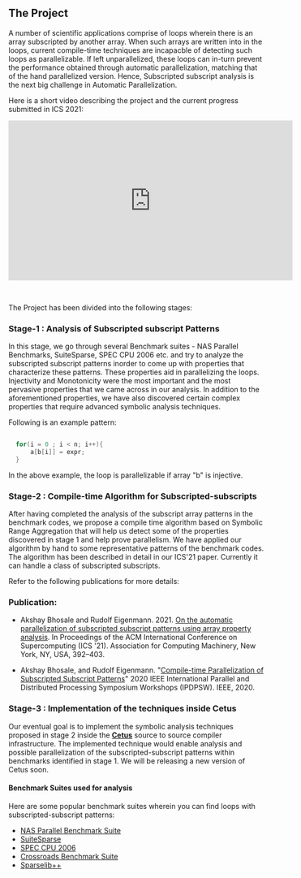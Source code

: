 

## The Project

A number of scientific applications comprise of loops wherein there is an array subscripted by another array. When such arrays are written into in the loops, current compile-time techniques are incapacble of detecting such loops as parallelizable. If left unparallelized, these loops can in-turn prevent the performance obtained through automatic parallelization, matching that of the hand parallelized version. Hence, Subscripted subscript analysis is the next big challenge in Automatic Parallelization. 

Here is a short video describing the project and the current progress submitted in ICS 2021:

<html>
<body>

<iframe width="560" height="315" src="https://www.youtube.com/watch?v=eG6lrRdyNtM&t=15s&ab_channel=Akshay" frameborder="0" allow="accelerometer; autoplay; encrypted-media; gyroscope; picture-in-picture" allowfullscreen></iframe>

</body>
</html>
<p>&nbsp;</p>


The Project has been divided into the following stages:

### Stage-1 : Analysis of Subscripted subscript Patterns

In this stage, we go through several Benchmark suites - NAS Parallel Benchmarks, SuiteSparse, SPEC CPU 2006 etc. and try to analyze the subscripted subscript patterns inorder to come up with properties that characterize these patterns. These properties aid in parallelizing the loops. Injectivity and Monotonicity were the most important and the most pervasive properties that we came across in our analysis. In addition to the aforementioned properties, we have also discovered certain complex properties that require advanced symbolic analysis techniques.

Following is an example pattern:

```C

  for(i = 0 ; i < n; i++){
      a[b[i]] = expr;
  }

```
In the above example, the loop is parallelizable if array "b" is injective.

### Stage-2 : Compile-time Algorithm for Subscripted-subscripts

After having completed the analysis of the subscript array patterns in the benchmark codes, we propose a compile time algorithm based on Symbolic Range Aggregation that will help us detect some of the properties discovered in stage 1 and help prove parallelism. We have applied our algorithm by hand to some representative patterns of the benchmark codes. The algorithm has been described in detail in our ICS'21 paper. Currently it can handle a class of subscripted
subscripts.

Refer to the following publications for more details:

### Publication:
* Akshay Bhosale and Rudolf Eigenmann. 2021. [On the automatic parallelization of subscripted subscript patterns using array property analysis](https://dl.acm.org/doi/10.1145/3447818.3460424). In Proceedings of the ACM International Conference on Supercomputing (ICS '21). Association for Computing Machinery, New York, NY, USA, 392–403. 

* Akshay Bhosale, and Rudolf Eigenmann. "[Compile-time Parallelization of Subscripted Subscript Patterns](https://ieeexplore.ieee.org/abstract/document/9150392?casa_token=t0g4f4I0ce0AAAAA:qM6cBc5kn9EEtWBCc-BJKqLzxdfFv-B48LH4v_oJZ0ikzHyl9sQm6nI7S8pkTREOHxNJn5Sgyw)" 2020 IEEE International Parallel and Distributed Processing Symposium   Workshops (IPDPSW). IEEE, 2020.

### Stage-3 : Implementation of the techniques inside Cetus

Our eventual goal is to implement the symbolic analysis techniques proposed in stage 2 inside the [**Cetus**](https://engineering.purdue.edu/Cetus/) source to source compiler infrastructure. The implemented technique would enable analysis and possible parallelization of the subscripted-subscript patterns within benchmarks identified in stage 1. We will be releasing a new version of Cetus soon.

#### Benchmark Suites used for analysis

Here are some popular benchmark suites wherein you can find loops with subscripted-subscript patterns:

* [NAS Parallel Benchmark Suite](https://www.nas.nasa.gov/publications/npb.html)
* [SuiteSparse](http://faculty.cse.tamu.edu/davis/suitesparse.html)
* [SPEC CPU 2006](https://www.spec.org/cpu2006/)
* [Crossroads Benchmark Suite](https://www.lanl.gov/projects/crossroads/benchmarks-performance-analysis.php)
* [Sparselib++](https://math.nist.gov/sparselib++/)




